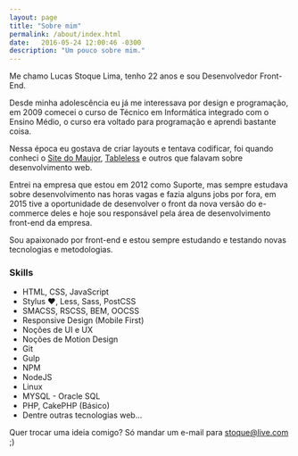 ```yaml
---
layout: page
title: "Sobre mim"
permalink: /about/index.html
date:   2016-05-24 12:00:46 -0300
description: "Um pouco sobre mim."
---
```


Me chamo Lucas Stoque Lima, tenho 22 anos e sou Desenvolvedor Front-End.

Desde minha adolescência eu já me interessava por design e programação, em 2009 comecei o curso de Técnico em Informática integrado com o Ensino Médio, o curso era voltado para programação e aprendi bastante coisa.

Nessa época eu gostava de criar layouts e tentava codificar, foi quando conheci o [Site do Maujor](http://www.maujor.com/), [Tableless](http://tableless.com.br/) e outros que falavam sobre desenvolvimento web.

Entrei na empresa que estou em 2012 como Suporte, mas sempre estudava sobre desenvolvimento nas horas vagas e fazia alguns jobs por fora, em 2015 tive a oportunidade de desenvolver o front da nova versão do e-commerce deles e hoje sou responsável pela área de desenvolvimento front-end da empresa.

Sou apaixonado por front-end e estou sempre estudando e testando novas tecnologias e metodologias.

### Skills
* HTML, CSS, JavaScript
* Stylus ❤, Less, Sass, PostCSS
* SMACSS, RSCSS, BEM, OOCSS
* Responsive Design (Mobile First)
* Noções de UI e UX
* Noções de Motion Design
* Git
* Gulp
* NPM
* NodeJS
* Linux
* MYSQL - Oracle SQL
* PHP, CakePHP (Básico)
* Dentre outras tecnologias web...

Quer trocar uma ideia comigo? Só mandar um e-mail para [stoque@live.com](mailto:stoque@live.com) ;)
